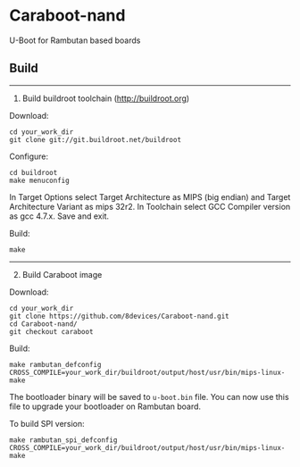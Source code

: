 Caraboot-nand
========

U-Boot for Rambutan based boards


Build
-------
----

1) Build buildroot toolchain (http://buildroot.org)

Download:
```
cd your_work_dir
git clone git://git.buildroot.net/buildroot
```
 
Configure:
```
cd buildroot
make menuconfig
```
In Target Options select Target Architecture as MIPS (big endian) and Target Architecture Variant as mips 32r2.
In Toolchain select GCC Compiler version as gcc 4.7.x.
Save and exit.

Build:
```
make
```
----
2) Build Caraboot image

Download:
```
cd your_work_dir
git clone https://github.com/8devices/Caraboot-nand.git
cd Caraboot-nand/
git checkout caraboot
```


Build:
```
make rambutan_defconfig
CROSS_COMPILE=your_work_dir/buildroot/output/host/usr/bin/mips-linux- make
```

The bootloader binary will be saved to ```u-boot.bin``` file.
You can now use this file to upgrade your bootloader on Rambutan board.

To build SPI version:
```
make rambutan_spi_defconfig
CROSS_COMPILE=your_work_dir/buildroot/output/host/usr/bin/mips-linux- make
```

